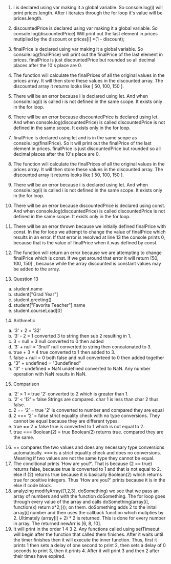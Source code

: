 1. i is declared using var making it a global variable. So console.log(i) will print prices.length. After i iterates through the for loop it's value will be prices.length. 
2. discountedPrice is declared using var making it a global variable. So console.log(discountedPrice) Will print out the last element in prices mutiplied by the discount or prices[i] *(1 - discount); 
3. finalPrice is declared using var making it a global variable. So console.log(finalPrice) will print out the finalPrice of the last element in prices. finalPrice is just discountedPrice but rounded so all decimal places after the 10's place are 0.
4.  The function will calculate the finalPrices of all the original values in the prices array. It will then store these values in the discounted array. The discounted array it returns looks like [ 50, 100, 150 ].
5. There will be an error because i is declared using let. And when console.log(i) is called i is not defined in the same scope. It exists only in the for loop.
6. There will be an error because discountedPrice is declared using let. And when console.log(discountedPrice) is called discountedPrice is not defined in the same scope. It exists only in the for loop.
7. finalPrice is declared using let and is in the same scope as console.log(finalPrice). So it will print out the finalPrice of the last element in prices. finalPrice is just discountedPrice but rounded so all decimal places after the 10's place are 0.
8. The function will calculate the finalPrices of all the original values in the prices array. It will then store these values in the discounted array. The discounted array it returns looks like [ 50, 100, 150 ].
9. There will be an error because i is declared using let. And when console.log(i) is called i is not defined in the same scope. It exists only in the for loop.
10. There will be an error because discountedPrice is declared using const. And when console.log(discountedPrice) is called discountedPrice is not defined in the same scope. It exists only in the for loop.
11. There will be an error thrown because we initially defined finalPrice with const. In the for loop we attempt to change the value of finalPrice which results in an error. If that error is resolved at line 13 the console prints 0, because that is the value of finalPrice when it was defined by const.
12. The function will return an error because we are attempting to change finalPrice which is const. If we get around that error it will return [50, 100, 150] , because while the array discounted is constant values may be added to the array.

13. Question 13
<ol type="a">
  <li>  student.name</li>
  <li> student["Grad Year"]</li>
  <li> student.greeting()</li>
  <li>  student["Favorite Teacher"].name </li>
<li>  student.courseLoad[0]</li>
</ol>

14. Arithmetic
   <ol type="a">
  <li>  '3' + 2 = '32'</li>
  <li>  ‘3’ - 2 = 1 converted 3 to string then sub 2 resulting in 1. </li>
  <li> 3 + null = 3 null converted to 0 then added </li>
  <li>   ‘3’ + null = '3null' null converted to string then concatonated to 3. </li>
  <li>  true + 3 = 4 true converted to 1 then added to 3. </li>
  <li>  false + null = 0 both false and null converteed to 0 then added together </li>
  <li>  “3” + undefined = "3undefined" </li>
  <li>  “3” - undefined = NaN undefined converted to NaN. Any number operation with NaN results in NaN. </li>
</ol>

15.   Comparison
   <ol type="a">
  <li>   ‘2’ > 1 = true '2' converted to 2 which is greater than 1. </li>
  <li>   ‘2’ < ‘12’ = false Strings are compared. char 1 is less than char 2 thus false. </li>
  <li>  2 == ‘2’ = true '2' is converted to number and compared they are equal </li>
  <li>  2 === ‘2’ = false strict equality check with no type conversions. They cannot be equal because they are different types. </li>
  <li>   true == 2 = false true is converted to 1 which is not equal to 2. </li>
  <li>  true === Boolean(2) = true Boolean(2) returns true. compared they are the same.</li>
</ol>
   
   
    
    
   
    
16.   == compares the two values and does any necessary type conversions automatically. === is a strict equality check and does no conversions. Meaning if two values are not the same type they cannot be equal.
17.   The conditional prints 'How are you?'. That is because (2 == true) returns false, because true is converted to 1 and that is not equal to 2. else if (2) returns true because it is basically Boolean(2) which returns true for positive integers. Thus 'How are you?' prints because it is in the else if code block.
19.   analyzing modifyArray([1,2,3], doSomething) we see that we pass an array of numbers and with the function doSomething. The for loop goes through every value of the array and calls doSomething(array[i], function(x) return x*2;})); on them. doSomething adds 2 to the inital array[i] number and then uses the callback function which mutiplies by 2. Ultimately (array[i] + 2) * 2 is returned. This is done for every number in array. The returned newArr is [6, 8, 10].
21.   It will print in the order 1 4 3 2. Any functions called using setTimeout will begin after the function that called them finishes. After it waits until the timer finishes then it will execute the inner function. Thus, first it prints 1 then sets a delay of one second to print 2, then sets a delay of 0 seconds to print 3, then it prints 4. After it will print 3 and then 2 after their times have expired.